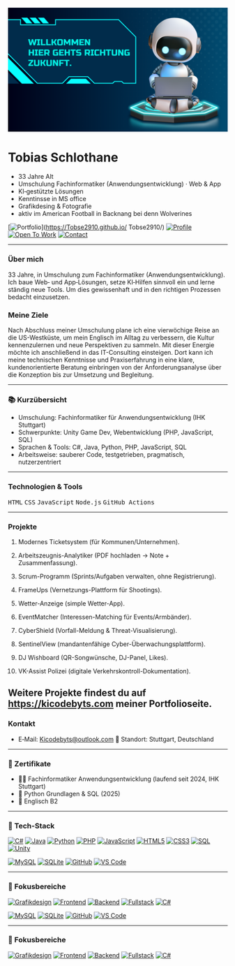 ![banner](./banner%20(2).png)

# Tobias Schlothane

- 33 Jahre Alt
- Umschulung Fachinformatiker (Anwendungsentwicklung) · Web & App 
- KI‑gestützte Lösungen
- Kenntinsse in MS office 
- Grafikdesing & Fotografie
- aktiv im American Football in Backnang bei denn Wolverines 


[![Portfolio](https://img.shields.io/badge/PORTFOLIO-blue?style=for-the-badge&logo=github)](https://Tobse2910.github.io/    Tobse2910/)
[![Profile](https://img.shields.io/badge/PROFILE-gray?style=for-the-badge&logo=github)](https://Tobse2910.github.io/Tobse2910/profile.html)
[![Open To Work](https://img.shields.io/badge/OPEN--TO--WORK-green?style=for-the-badge&logo=google)](#contact)
[![Contact](https://img.shields.io/badge/CONTACT-email-blue?style=for-the-badge)](#contact)

---

### Über mich

33 Jahre, in Umschulung zum Fachinformatiker (Anwendungsentwicklung). Ich baue Web‑ und App‑Lösungen, setze KI‑Hilfen sinnvoll ein und lerne ständig neue Tools.
Um dies gewissenhaft und in den richtigen Prozessen bedacht einzusetzen.

### Meine Ziele
Nach Abschluss meiner Umschulung plane ich eine vierwöchige Reise an die US-Westküste, um mein Englisch im Alltag zu verbessern, die Kultur kennenzulernen und neue Perspektiven zu sammeln. Mit dieser Energie möchte ich anschließend in das IT-Consulting einsteigen. Dort kann ich meine technischen Kenntnisse und Praxiserfahrung in eine klare, kundenorientierte Beratung einbringen
von der Anforderungsanalyse über die Konzeption bis zur Umsetzung und Begleitung.

---

### 📚 Kurzübersicht

- Umschulung: Fachinformatiker für Anwendungsentwicklung (IHK Stuttgart)
- Schwerpunkte: Unity Game Dev, Webentwicklung (PHP, JavaScript, SQL)
- Sprachen & Tools: C#, Java, Python, PHP, JavaScript, SQL
- Arbeitsweise: sauberer Code, testgetrieben, pragmatisch, nutzerzentriert

---

### Technologien & Tools

<kbd>HTML</kbd> <kbd>CSS</kbd> <kbd>JavaScript</kbd> <kbd>Node.js</kbd> <kbd>GitHub Actions</kbd>

---

### Projekte



1. Modernes Ticketsystem (für Kommunen/Unternehmen). 


2. Arbeitszeugnis-Analytiker (PDF hochladen → Note + Zusammenfassung). 


3. Scrum-Programm (Sprints/Aufgaben verwalten, ohne Registrierung). 


4. FrameUps (Vernetzungs-Plattform für Shootings). 


5. Wetter-Anzeige (simple Wetter-App). 


6. EventMatcher (Interessen-Matching für Events/Armbänder). 


7. CyberShield (Vorfall-Meldung & Threat-Visualisierung). 


8. SentinelView (mandantenfähige Cyber-Überwachungsplattform). 


9. DJ Wishboard (QR-Songwünsche, DJ-Panel, Likes). 


10. VK-Assist Polizei (digitale Verkehrskontroll-Dokumentation). 

Weitere Projekte findest du auf https://kicodebyts.com meiner Portfolioseite. 
---

### Kontakt

- E‑Mail: Kicodebyts@outlook.com
📍 Standort: Stuttgart, Deutschland

---

### 📜 Zertifikate

- 👨‍💻 Fachinformatiker Anwendungsentwicklung (laufend seit 2024, IHK Stuttgart)
- 🐍 Python Grundlagen & SQL (2025)
- 🐍 Englisch B2
---

### 🧰 Tech-Stack

[![C#](https://img.shields.io/badge/C%23-239120?style=for-the-badge&logo=c-sharp&logoColor=white)]()
[![Java](https://img.shields.io/badge/JAVA-007396?style=for-the-badge&logo=java&logoColor=white)]()
[![Python](https://img.shields.io/badge/PYTHON-3776AB?style=for-the-badge&logo=python&logoColor=white)]()
[![PHP](https://img.shields.io/badge/PHP-777BB4?style=for-the-badge&logo=php&logoColor=white)]()
[![JavaScript](https://img.shields.io/badge/JAVASCRIPT-F7DF1E?style=for-the-badge&logo=javascript&logoColor=black)]()
[![HTML5](https://img.shields.io/badge/HTML5-E34F26?style=for-the-badge&logo=html5&logoColor=white)]()
[![CSS3](https://img.shields.io/badge/CSS3-1572B6?style=for-the-badge&logo=css3&logoColor=white)]()
[![SQL](https://img.shields.io/badge/SQL-003B57?style=for-the-badge&logo=sqlite&logoColor=white)]()
[![Unity](https://img.shields.io/badge/UNITY-000000?style=for-the-badge&logo=unity&logoColor=white)]()

[![MySQL](https://img.shields.io/badge/MYSQL-4479A1?style=for-the-badge&logo=mysql&logoColor=white)]()
[![SQLite](https://img.shields.io/badge/SQLITE-003B57?style=for-the-badge&logo=sqlite&logoColor=white)]()
[![GitHub](https://img.shields.io/badge/GITHUB-181717?style=for-the-badge&logo=github&logoColor=white)]()
[![VS Code](https://img.shields.io/badge/VS%20CODE-007ACC?style=for-the-badge&logo=visual-studio-code&logoColor=white)]()

---

### 🎯 Fokusbereiche

[![Grafikdesign](https://img.shields.io/badge/GRAFIKDESIGN-7C3AED?style=for-the-badge&logo=figma&logoColor=white)]()
[![Frontend](https://img.shields.io/badge/FRONTEND-FF6B00?style=for-the-badge&logo=react&logoColor=white)]()
[![Backend](https://img.shields.io/badge/BACKEND-00A3E0?style=for-the-badge&logo=node.js&logoColor=white)]()
[![Fullstack](https://img.shields.io/badge/FULLSTACK-10B981?style=for-the-badge&logo=github&logoColor=white)]()
[![C#](https://img.shields.io/badge/C%23-239120?style=for-the-badge&logo=c-sharp&logoColor=white)]()

[![MySQL](https://img.shields.io/badge/MYSQL-4479A1?style=for-the-badge&logo=mysql&logoColor=white)]()
[![SQLite](https://img.shields.io/badge/SQLITE-003B57?style=for-the-badge&logo=sqlite&logoColor=white)]()
[![GitHub](https://img.shields.io/badge/GITHUB-181717?style=for-the-badge&logo=github&logoColor=white)]()
[![VS Code](https://img.shields.io/badge/VS%20CODE-007ACC?style=for-the-badge&logo=visual-studio-code&logoColor=white)]()

---

### 🎯 Fokusbereiche

[![Grafikdesign](https://img.shields.io/badge/GRAFIKDESIGN-7C3AED?style=for-the-badge&logo=figma&logoColor=white)]()
[![Frontend](https://img.shields.io/badge/FRONTEND-FF6B00?style=for-the-badge&logo=react&logoColor=white)]()
[![Backend](https://img.shields.io/badge/BACKEND-00A3E0?style=for-the-badge&logo=node.js&logoColor=white)]()
[![Fullstack](https://img.shields.io/badge/FULLSTACK-10B981?style=for-the-badge&logo=github&logoColor=white)]()
[![C#](https://img.shields.io/badge/C%23-239120?style=for-the-badge&logo=c-sharp&logoColor=white)]()


